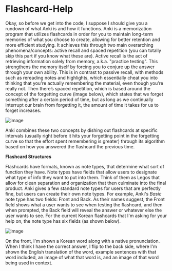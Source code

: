 # Flashcard-Help
Okay, so before we get into the code, I suppose I should give you a rundown of what Anki is and how it functions. Anki is a memorization program that utilizes flashcards in order for you to maintain long-term memories of what you choose to create, allowing for better retention and more efficient studying. It achieves this through two main overarching phenomena/concepts: active recall and spaced repetition (you can totally skip this part if you know what these are). Active recall is the act of retrieving information solely from memory, a.k.a. "practice testing". This strengthens the memory itself by forcing you to conjure up the answer through your own ability. This is in contrast to passive recall, with methods such as rereading notes and highlights, which essentially cheat you into thinking that you're actually remembering the material, even though you’re really not. Then there’s spaced repetition, which is based around the concept of the forgetting curve (image below), which states that we forget something after a certain period of time, but as long as we continually interrupt our brain from forgetting it, the amount of time it takes for us to forget increases.

![image](https://user-images.githubusercontent.com/106640614/172030295-81e786a8-b41e-49e6-af2b-182f152bb18f.png)

Anki combines these two concepts by dishing out flashcards at specific intervals (usually right before it hits your forgetting point in the forgetting curve so that the effort spent remembering is greater) through its algorithm based on how you answered the flashcard the previous time. 

**Flashcard Structures**

Flashcards have formats, known as note types, that determine what sort of function they have. Note types have fields that allow users to designate what type of info they want to put into them. Think of them as Legos that allow for clean separation and organization that then culminate into the final product. Anki gives a few standard note types for users that are perfectly fine, but users can create their own note types. For example, Anki's *Basic* note type has two fields: Front and Back. As their names suggest, the Front field shows what a user wants to see when testing the flashcard, and then when prompted, the Back field will reveal the answer or whatever else the user wants to see. For the current Korean flashcards that I'm asking for your help on, the note type has six fields (as shown below).

![image](https://user-images.githubusercontent.com/106640614/172030808-ba50d54e-f3b3-4a99-82e5-4e07234e3db5.png)

On the front, I'm shown a Korean word along with a native pronunciation. When I think I have the correct answer, I flip to the back side, where I'm shown the English translation of the word, example sentences with that word included, an image of what that word is, and an image of that word being used in context. 

